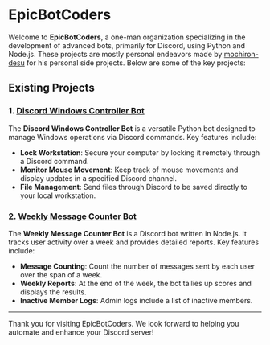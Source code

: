 # EpicBotCoders

Welcome to **EpicBotCoders**, a one-man organization specializing in the development of advanced bots, primarily for Discord, using Python and Node.js. These projects are mostly personal endeavors made by [mochiron-desu](https://github.com/mochiron-desu) for his personal side projects. Below are some of the key projects:

## Existing Projects

### 1. [Discord Windows Controller Bot](https://github.com/EpicBotCoders/python-discord-windows-controller)

The **Discord Windows Controller Bot** is a versatile Python bot designed to manage Windows operations via Discord commands. Key features include:

- **Lock Workstation**: Secure your computer by locking it remotely through a Discord command.
- **Monitor Mouse Movement**: Keep track of mouse movements and display updates in a specified Discord channel.
- **File Management**: Send files through Discord to be saved directly to your local workstation.

### 2. [Weekly Message Counter Bot](https://github.com/EpicBotCoders/discord-message-counter-bot)
The **Weekly Message Counter Bot** is a Discord bot written in Node.js. It tracks user activity over a week and provides detailed reports. Key features include:

- **Message Counting**: Count the number of messages sent by each user over the span of a week.
- **Weekly Reports**: At the end of the week, the bot tallies up scores and displays the results.
- **Inactive Member Logs**: Admin logs include a list of inactive members.

---

Thank you for visiting EpicBotCoders. We look forward to helping you automate and enhance your Discord server!
